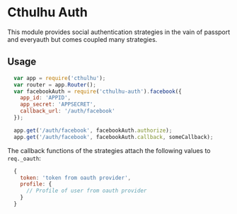 # Cthulhu Auth

This module provides social authentication strategies in the vain of passport
and everyauth but comes coupled many strategies.

## Usage

  ```js
    var app = require('cthulhu');
    var router = app.Router();
    var facebookAuth = require('cthulhu-auth').facebook({
      app_id: 'APPID',
      app_secret: 'APPSECRET',
      callback_url: '/auth/facebook'
    });

    app.get('/auth/facebook', facebookAuth.authorize);
    app.get('/auth/facebook', facebookAuth.callback, someCallback);
  ```

  The callback functions of the strategies attach the following values to `req._oauth`:

  ```js
    {
      token: 'token from oauth provider',
      profile: {
        // Profile of user from oauth provider
      }
    }
  ```
